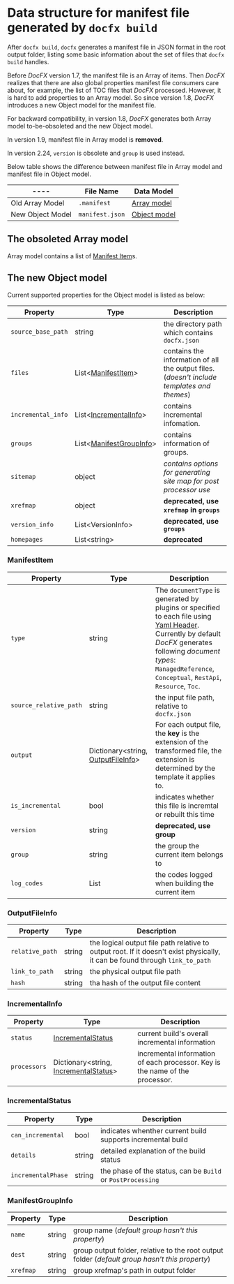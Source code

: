 Data structure for manifest file generated by `docfx build`
===========================

After `docfx build`, `docfx` generates a manifest file in JSON format in the root output folder, listing some basic information about the set of files that `docfx build` handles.

Before *DocFX* version 1.7, the manifest file is an Array of items. Then *DocFX* realizes that there are also global properties manifest file consumers care about, for example, the list of TOC files that *DocFX* processed. However, it is hard to add properties to an Array model. So since version 1.8, *DocFX* introduces a new Object model for the manifest file.

For backward compatibility, in version 1.8, *DocFX* generates both Array model to-be-obsoleted and the new Object model. 

In version 1.9, manifest file in Array model is **removed**.

In version 2.24, `version` is obsolete and `group` is used instead.

Below table shows the difference between manifest file in Array model and manifest file in Object model.

---- | File Name | Data Model
-----|-----------|--------------
Old Array Model | `.manifest` | [Array model](#the-obsoleted-array-model)
New Object Model | `manifest.json` | [Object model](#the-new-object-model)

The obsoleted Array model
-------------------------
Array model contains a list of [Manifest Item](#manifestitem)s.

The new Object model
-----------------------
Current supported properties for the Object model is listed as below:

Property            | Type                  | Description
---                 | ---                   | ---
`source_base_path`  | string              | the directory path which contains `docfx.json`
`files`             | List<[ManifestItem](#manifestitem)> | contains the information of all the output files. (*doesn't include templates and themes*)
`incremental_info`  | List<[IncrementalInfo](#incrementalinfo)> | contains incremental infomation.
`groups`            | List<[ManifestGroupInfo](#manifestgroupinfo)> | contains information of groups.
`sitemap`           | object                | *contains options for generating site map for post processor use*
`xrefmap`           | object                | **deprecated, use `xrefmap` in `groups`**
`version_info`      | List\<VersionInfo\> | **deprecated, use `groups`**
`homepages`         | List\<string\>      | **deprecated**

### ManifestItem


|        Property        |                         Type                          |                                                                                                                             Description                                                                                                                              |
|------------------------|-------------------------------------------------------|----------------------------------------------------------------------------------------------------------------------------------------------------------------------------------------------------------------------------------------------------------------------|
|         `type`         |                        string                         | The `documentType` is generated by plugins or specified to each file using [Yaml Header](docfx_flavored_markdown.md#yaml-header). Currently by default *DocFX* generates following *document type*s: `ManagedReference`, `Conceptual`, `RestApi`, `Resource`, `Toc`. |
| `source_relative_path` |                        string                         |                                                                                                            the input file path, relative to `docfx.json`                                                                                                             |
|        `output`        | Dictionary<string, [OutputFileInfo](#outputfileinfo)> |                                                                For each output file, the **key** is the extension of the transformed file, the extension is determined by the template it applies to.                                                                |
|    `is_incremental`    |                         bool                          |                                                                                                    indicates whether this file is incremtal or rebuilt this time                                                                                                     |
|       `version`        |                        string                         |                                                                                                                      **deprecated, use group**                                                                                                                       |
|        `group`         |                        string                         |                                                                                                                the group the current item belongs to                                                                                                                 |
|      `log_codes`       |                     List<string>                      |                                                                                                           the codes logged when building the current item                                                                                                            |

### OutputFileInfo

Property               | Type                  | Description
---                    | ---                   | ---
`relative_path`        | string                | the logical output file path relative to output root. If it doesn't exist physically, it can be found through `link_to_path`
`link_to_path`         | string                | the physical output file path
`hash`                 | string                | tha hash of the output file content

### IncrementalInfo

Property               | Type                  | Description
---                    | ---                   | ---
`status`               | [IncrementalStatus](#incrementalstatus) | current build's overall incremental information
`processors`           | Dictionary<string, [IncrementalStatus](#incrementalstatus)> | incremental information of each processor. Key is the name of the processor.

### IncrementalStatus

Property               | Type                  | Description
---                    | ---                   | ---
`can_incremental`      | bool                  | indicates whenther current build supports incremental build
`details`              | string                | detailed explanation of the build status
`incrementalPhase`     | string                | the phase of the status, can be `Build` or `PostProcessing`

### ManifestGroupInfo


| Property  |  Type  |                                          Description                                           |
|-----------|--------|------------------------------------------------------------------------------------------------|
|  `name`   | string |                       group name (*default group hasn't this property*)                        |
|  `dest`   | string | group output folder, relative to the root output folder (*default group hasn't this property*) |
| `xrefmap` | string |                             group xrefmap's path in output folder                              |

